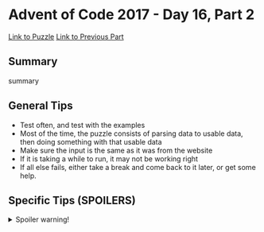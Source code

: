 # Advent of Code 2017 - Day 16, Part 2

[Link to Puzzle](https://adventofcode.com/2017/day/16#part2)
[Link to Previous Part](https://github.com/CodingAP/unofficial-aoc-syllabus/blob/main/years/2017/day16/part1.md)

## Summary
summary

## General Tips
- Test often, and test with the examples
- Most of the time, the puzzle consists of parsing data to usable data, then doing something with that usable data
- Make sure the input is the same as it was from the website
- If it is taking a while to run, it may not be working right
- If all else fails, either take a break and come back to it later, or get some help.

## Specific Tips (SPOILERS)
<details> <summary>Spoiler warning!</summary>

specific tips

</details>
